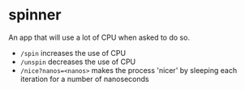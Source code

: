 # spinner

An app that will use a lot of CPU when asked to do so.

* `/spin` increases the use of CPU
* `/unspin` decreases the use of CPU
* `/nice?nanos=<nanos>` makes the process 'nicer' by sleeping each iteration for a number of nanoseconds

